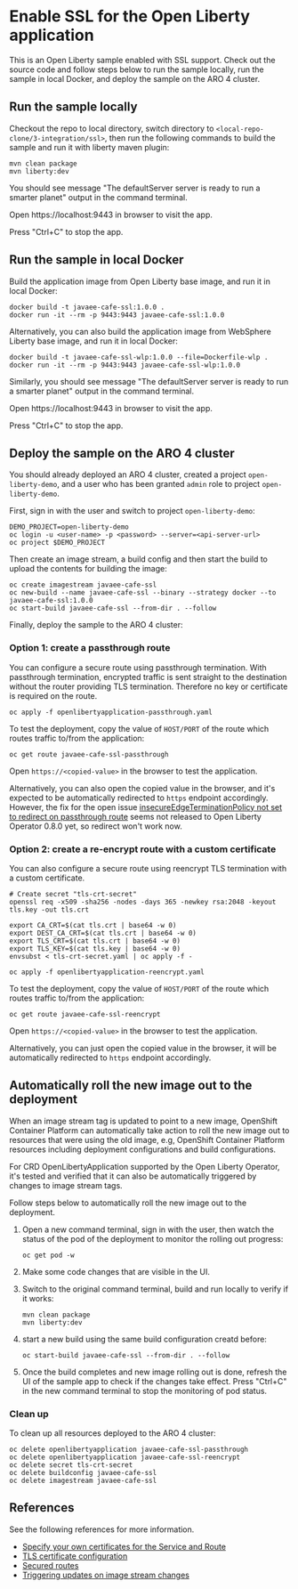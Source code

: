 # Enable SSL for the Open Liberty application

This is an Open Liberty sample enabled with SSL support. Check out the source code and follow steps below to run the sample locally, run the sample in local Docker, and deploy the sample on the ARO 4 cluster.

## Run the sample locally

Checkout the repo to local directory, switch directory to `<local-repo-clone/3-integration/ssl>`, then run the following commands to build the sample and run it with liberty maven plugin:

```
mvn clean package
mvn liberty:dev
```

You should see message "The defaultServer server is ready to run a smarter planet" output in the command terminal.

Open https://localhost:9443 in browser to visit the app.

Press "Ctrl+C" to stop the app. 

## Run the sample in local Docker

Build the application image from Open Liberty base image, and run it in local Docker:

```
docker build -t javaee-cafe-ssl:1.0.0 .
docker run -it --rm -p 9443:9443 javaee-cafe-ssl:1.0.0
```

Alternatively, you can also build the application image from WebSphere Liberty base image, and run it in local Docker:

```
docker build -t javaee-cafe-ssl-wlp:1.0.0 --file=Dockerfile-wlp .
docker run -it --rm -p 9443:9443 javaee-cafe-ssl-wlp:1.0.0
```

Similarly, you should see message "The defaultServer server is ready to run a smarter planet" output in the command terminal.

Open https://localhost:9443 in browser to visit the app.

Press "Ctrl+C" to stop the app.  

## Deploy the sample on the ARO 4 cluster

You should already deployed an ARO 4 cluster, created a project `open-liberty-demo`, and a user who has been granted `admin` role to project `open-liberty-demo`.

First, sign in with the user and switch to project `open-liberty-demo`:

```
DEMO_PROJECT=open-liberty-demo
oc login -u <user-name> -p <password> --server=<api-server-url>
oc project $DEMO_PROJECT
```

Then create an image stream, a build config and then start the build to upload the contents for building the image: 

```
oc create imagestream javaee-cafe-ssl
oc new-build --name javaee-cafe-ssl --binary --strategy docker --to javaee-cafe-ssl:1.0.0
oc start-build javaee-cafe-ssl --from-dir . --follow
```

Finally, deploy the sample to the ARO 4 cluster:

### Option 1: create a passthrough route

You can configure a secure route using passthrough termination. With passthrough termination, encrypted traffic is sent straight to the destination without the router providing TLS termination. Therefore no key or certificate is required on the route.

```
oc apply -f openlibertyapplication-passthrough.yaml
```

To test the deployment, copy the value of `HOST/PORT` of the route which routes traffic to/from the application:

```
oc get route javaee-cafe-ssl-passthrough
```

Open `https://<copied-value>` in the browser to test the application.

Alternatively, you can also open the copied value in the browser, and it's expected to be automatically redirected to `https` endpoint accordingly. However, the fix for the open issue [insecureEdgeTerminationPolicy not set to redirect on passthrough route](https://github.com/OpenLiberty/open-liberty-operator/issues/297#issuecomment-996787319) seems not released to Open Liberty Operator 0.8.0 yet, so redirect won't work now.

### Option 2: create a re-encrypt route with a custom certificate

You can also configure a secure route using reencrypt TLS termination with a custom certificate.

```
# Create secret "tls-crt-secret"
openssl req -x509 -sha256 -nodes -days 365 -newkey rsa:2048 -keyout tls.key -out tls.crt

export CA_CRT=$(cat tls.crt | base64 -w 0)
export DEST_CA_CRT=$(cat tls.crt | base64 -w 0)
export TLS_CRT=$(cat tls.crt | base64 -w 0)
export TLS_KEY=$(cat tls.key | base64 -w 0)
envsubst < tls-crt-secret.yaml | oc apply -f -

oc apply -f openlibertyapplication-reencrypt.yaml
```

To test the deployment, copy the value of `HOST/PORT` of the route which routes traffic to/from the application:

```
oc get route javaee-cafe-ssl-reencrypt
```

Open `https://<copied-value>` in the browser to test the application.

Alternatively, you can just open the copied value in the browser, it will be automatically redirected to `https` endpoint accordingly.

## Automatically roll the new image out to the deployment

When an image stream tag is updated to point to a new image, OpenShift Container Platform can automatically take action to roll the new image out to resources that were using the old image, e.g,  OpenShift Container Platform resources including deployment configurations and build configurations.

For CRD OpenLibertyApplication supported by the Open Liberty Operator, it's tested and verified that it can also be automatically triggered by changes to image stream tags.

Follow steps below to automatically roll the new image out to the deployment.

1. Open a new command terminal, sign in with the user, then watch the status of the pod of the deployment to monitor the rolling out progress:

   ```
   oc get pod -w
   ```

1. Make some code changes that are visible in the UI.
1. Switch to the original command terminal, build and run locally to verify if it works:

   ```
   mvn clean package
   mvn liberty:dev
   ```

1. start a new build using the same build configuration creatd before:

   ```
   oc start-build javaee-cafe-ssl --from-dir . --follow
   ```

1. Once the build completes and new image rolling out is done, refresh the UI of the sample app to check if the changes take effect. Press "Ctrl+C" in the new command terminal to stop the monitoring of pod status.

### Clean up

To clean up all resources deployed to the ARO 4 cluster:

```
oc delete openlibertyapplication javaee-cafe-ssl-passthrough
oc delete openlibertyapplication javaee-cafe-ssl-reencrypt
oc delete secret tls-crt-secret
oc delete buildconfig javaee-cafe-ssl
oc delete imagestream javaee-cafe-ssl
```

## References

See the following references for more information.

* [Specify your own certificates for the Service and Route](https://github.com/application-stacks/runtime-component-operator/blob/main/doc/user-guide-v1beta2.adoc#certificates)
* [TLS certificate configuration](https://github.com/OpenLiberty/ci.docker/blob/master/SECURITY.md#tls-certificate-configuration)
* [Secured routes](https://docs.openshift.com/container-platform/4.9/networking/routes/secured-routes.html)
* [Triggering updates on image stream changes](https://docs.openshift.com/container-platform/4.9/openshift_images/triggering-updates-on-imagestream-changes.html)